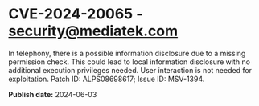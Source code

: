 # CVE-2024-20065 - security@mediatek.com

In telephony, there is a possible information disclosure due to a missing permission check. This could lead to local information disclosure with no additional execution privileges needed. User interaction is not needed for exploitation. Patch ID: ALPS08698617; Issue ID: MSV-1394.

**Publish date:** 2024-06-03

